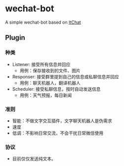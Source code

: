 # wechat-bot
A simple wechat-bot based on  [ItChat](https://github.com/littlecodersh/ItChat)

## Plugin

### 种类
* Listener: 接受所有信息并回应
    * 用例：保存接收到的文件、图片
* Responser: 接受群里提到自己的信息或私聊信息并回应
    * 用例：聊天机器人，翻译机器人
* Scheduler: 接受私聊信息，按时自动发送信息
    * 用例：天气预报，每日新闻

### 准则
* 智能：不做文字交互插件，文字聊天机器人是伪需求
* 速度
* 低调：不影响日常交流，不会干扰日常微信使用

### 协议
* 目前仅仅发送纯文本。
